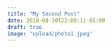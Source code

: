 ```yaml
---
title: "My Second Post"
date: 2018-08-30T22:09:11-05:00
draft: true
image: "upload/photo1.jpeg"
---
```

